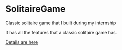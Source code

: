 # SolitaireGame

Classic solitaire game that I built during my internship

It has all the features that a classic solitaire game has.

<a href="https://ardaerbaharli.github.io/solitaire/"> Details are here </a>
